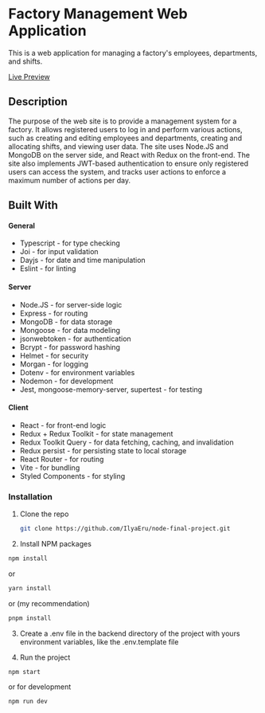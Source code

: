# Factory Management Web Application

This is a web application for managing a factory's employees, departments, and shifts.

[Live Preview](ilyaeru.github.io/node-final-project/)

## Description

The purpose of the web site is to provide a management system for a factory. It allows registered users to log in and perform various actions, such as creating and editing employees and departments, creating and allocating shifts, and viewing user data. The site uses Node.JS and MongoDB on the server side, and React with Redux on the front-end. The site also implements JWT-based authentication to ensure only registered users can access the system, and tracks user actions to enforce a maximum number of actions per day.

## Built With

#### General

- Typescript - for type checking
- Joi - for input validation
- Dayjs - for date and time manipulation
- Eslint - for linting

#### Server

- Node.JS - for server-side logic
- Express - for routing
- MongoDB - for data storage
- Mongoose - for data modeling
- jsonwebtoken - for authentication
- Bcrypt - for password hashing
- Helmet - for security
- Morgan - for logging
- Dotenv - for environment variables
- Nodemon - for development
- Jest, mongoose-memory-server, supertest - for testing

#### Client

- React - for front-end logic
- Redux + Redux Toolkit - for state management
- Redux Toolkit Query - for data fetching, caching, and invalidation
- Redux persist - for persisting state to local storage
- React Router - for routing
- Vite - for bundling
- Styled Components - for styling

### Installation

1. Clone the repo
   ```sh
   git clone https://github.com/IlyaEru/node-final-project.git
   ```
2. Install NPM packages

```sh
npm install
```

or

```sh
yarn install
```

or (my recommendation)

```sh
pnpm install
```

3. Create a .env file in the backend directory of the project with yours environment variables, like the .env.template file

4. Run the project

```sh
npm start
```

or for development

```sh
npm run dev
```
